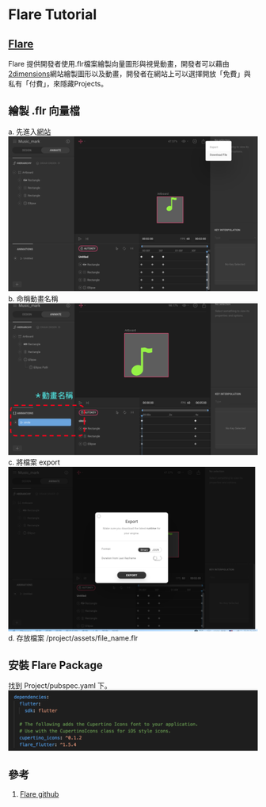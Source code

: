 # Flare Tutorial
## [Flare](https://github.com/2d-inc/Flare-Flutter)   
Flare 提供開發者使用.flr檔案繪製向量圖形與視覺動畫，開發者可以藉由[2dimensions](https://www.2dimensions.com/)網站繪製圖形以及動畫，開發者在網站上可以選擇開放「免費」與私有「付費」，來隱藏Projects。

## 繪製 .flr 向量檔
a. 先進入[網站](https://www.2dimensions.com/a/tw00089923/files/flare/music-mark)
![dependencies](src/dependencies_2.png)
b. 命稱動畫名稱
![dependencies](src/dependencies_4.png)
c. 將檔案 export
![dependencies](src/dependencies_3.png)
d. 存放檔案 
/project/assets/file_name.flr



## 安裝 Flare Package
找到 Project/pubspec.yaml 下。
![dependencies](src/dependencies_1.png)


## 參考
1. [Flare github](https://github.com/2d-inc/Flare-Flutter)